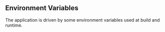 ## Environment Variables

The application is driven by some environment variables used at build and runtime.
